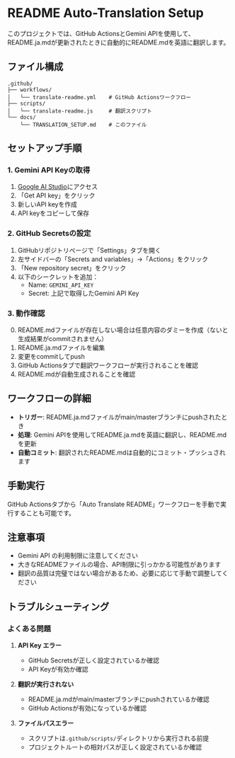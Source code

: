 # README Auto-Translation Setup

このプロジェクトでは、GitHub ActionsとGemini APIを使用して、README.ja.mdが更新されたときに自動的にREADME.mdを英語に翻訳します。

## ファイル構成

```
.github/
├── workflows/
│   └── translate-readme.yml    # GitHub Actionsワークフロー
├── scripts/
│   └── translate-readme.js     # 翻訳スクリプト
└── docs/
    └── TRANSLATION_SETUP.md    # このファイル
```

## セットアップ手順

### 1. Gemini API Keyの取得

1. [Google AI Studio](https://aistudio.google.com/)にアクセス
2. 「Get API key」をクリック
3. 新しいAPI keyを作成
4. API keyをコピーして保存

### 2. GitHub Secretsの設定

1. GitHubリポジトリページで「Settings」タブを開く
2. 左サイドバーの「Secrets and variables」→「Actions」をクリック
3. 「New repository secret」をクリック
4. 以下のシークレットを追加：
   - Name: `GEMINI_API_KEY`
   - Secret: 上記で取得したGemini API Key

### 3. 動作確認

0. README.mdファイルが存在しない場合は任意内容のダミーを作成（ないと生成結果がcommitされません）
1. README.ja.mdファイルを編集
2. 変更をcommitしてpush
3. GitHub Actionsタブで翻訳ワークフローが実行されることを確認
4. README.mdが自動生成されることを確認

## ワークフローの詳細

- **トリガー**: README.ja.mdファイルがmain/masterブランチにpushされたとき
- **処理**: Gemini APIを使用してREADME.ja.mdを英語に翻訳し、README.mdを更新
- **自動コミット**: 翻訳されたREADME.mdは自動的にコミット・プッシュされます

## 手動実行

GitHub Actionsタブから「Auto Translate README」ワークフローを手動で実行することも可能です。

## 注意事項

- Gemini API の利用制限に注意してください
- 大きなREADMEファイルの場合、API制限に引っかかる可能性があります
- 翻訳の品質は完璧ではない場合があるため、必要に応じて手動で調整してください

## トラブルシューティング

### よくある問題

1. **API Key エラー**
   - GitHub Secretsが正しく設定されているか確認
   - API Keyが有効か確認

2. **翻訳が実行されない**
   - README.ja.mdがmain/masterブランチにpushされているか確認
   - GitHub Actionsが有効になっているか確認

3. **ファイルパスエラー**
   - スクリプトは`.github/scripts/`ディレクトリから実行される前提
   - プロジェクトルートの相対パスが正しく設定されているか確認
